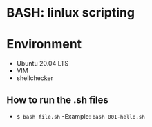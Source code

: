 # BASH: linlux scripting

# Environment

- Ubuntu 20.04 LTS
- VIM
- shellchecker

## How to run the .sh files
- ```$ bash file.sh```
  -Example:
   ```bash 001-hello.sh```


